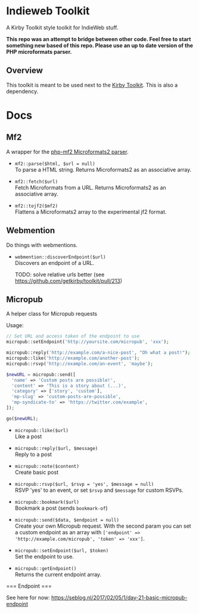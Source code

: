# Indieweb Toolkit

A Kirby Toolkit style toolkit for IndieWeb stuff.

**This repo was an attempt to bridge between other code. Feel free to start something new based of this repo. Please use an up to date version of the PHP microformats parser.**

## Overview

This toolkit is meant to be used next to the [Kirby Toolkit](http://github.com/getkirby/toolkit). This is also a dependency.

# Docs

## Mf2

A wrapper for the [php-mf2 Microformats2 parser](https://github.com/indieweb/php-mf2).

- `mf2::parse($html, $url = null)`  
  To parse a HTML string. Returns Microformats2 as an associative array.

- `mf2::fetch($url)`  
  Fetch Microformats from a URL. Returns Microformats2 as an associative array.

- `mf2::tojf2($mf2)`  
  Flattens a Microformats2 array to the experimental jf2 format.

## Webmention

Do things with webmentions.

- `webmention::discoverEndpoint($url)`  
  Discovers an endpoint of a URL.

  TODO: solve relative urls better (see https://github.com/getkirby/toolkit/pull/213)

## Micropub

A helper class for Micropub requests

Usage:
```php
// Set URL and access token of the endpoint to use
micropub::setEndpoint('http://yoursite.com/micropub', 'xxx');

micropub::reply('http://example.com/a-nice-post', "Oh what a post!");
micropub::like('http://example.com/another-post');
micropub::rsvp('http://example.com/an-event', 'maybe');

$newURL = micropub::send([
  'name' => 'Custom posts are possible!',
  'content' => 'This is a story about (...)',
  'category' => ['story', 'custom'],
  'mp-slug' => 'custom-posts-are-possible',
  'mp-syndicate-to' => 'https://twitter.com/example',
]);

go($newURL);
```

- `micropub::like($url)`  
  Like a post

- `micropub::reply($url, $message)`  
  Reply to a post

- `micropub::note($content)`  
  Create basic post

- `micropub::rsvp($url, $rsvp = 'yes', $message = null)`  
  RSVP 'yes' to an event, or set `$rsvp` and `$message` for custom RSVPs.

- `micropub::bookmark($url)`  
  Bookmark a post (sends `bookmark-of`)

- `micropub::send($data, $endpoint = null)`  
  Create your own Micropub request. With the second param you can set a custom endpoint as an array with `['endpoint' => 'http://example.com/micropub', 'token' => 'xxx']`.

- `micropub::setEndpoint($url, $token)`  
  Set the endpoint to use.

- `micropub::getEndpoint()`  
  Returns the current endpoint array.


=== Endpoint ===

See here for now:
https://seblog.nl/2017/02/05/1/day-21-basic-micropub-endpoint

